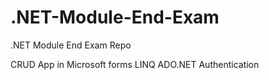 # .NET-Module-End-Exam
.NET Module End Exam Repo

CRUD App in Microsoft forms 
LINQ 
ADO.NET
Authentication 
